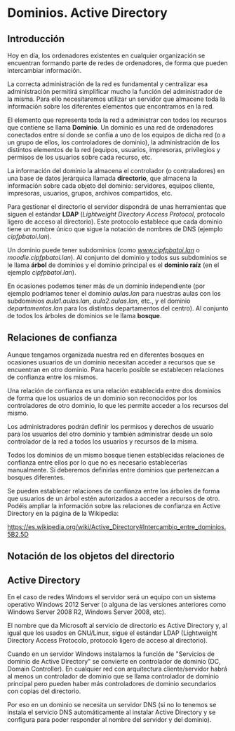 # Dominios. Active Directory

## Introducción
Hoy en día, los ordenadores existentes en cualquier organización se encuentran formando parte de redes de ordenadores, de forma que pueden intercambiar información.

La correcta administración de la red es fundamental y centralizar esa administración permitirá simplificar mucho la función del administrador de la misma. Para ello necesitaremos utilizar un servidor que almacene toda la información sobre los diferentes elementos que encontramos en la red.

El elemento que representa toda la red a administrar con todos los recursos que contiene se llama **Dominio**. Un dominio es una red de ordenadores conectados entre sí donde se confía a uno de los equipos de dicha red (o a un grupo de ellos, los controladores de dominio), la administración de los distintos elementos de la red (equipos, usuarios, impresoras, privilegios y permisos de los usuarios sobre cada recurso, etc.

La información del dominio la almacena el controlador (o contraladores) en una base de datos jerárquica llamada **directorio**, que almacena la información sobre cada objeto del dominio: servidores, equipos cliente, impresoras, usuarios, grupos, archivos compartidos, etc.

Para gestionar el directorio el servidor dispondrá de unas herramientas que siguen el estándar **LDAP** (_Lightweight Directory Access Protocol_, protocolo ligero de acceso al directorio). Este protocolo establece que cada dominio tiene un nombre único que sigue la notación de nombres de DNS (ejemplo _cipfpbatoi.lan_). 

Un dominio puede tener subdominios (como _www.cipfpbatoi.lan_ o _moodle.cipfpbatoi.lan_). Al conjunto del dominio y todos sus subdominios se le llama **árbol** de dominios y el dominio principal es el **dominio raíz** (en el ejemplo _cipfpbatoi.lan_).

En ocasiones podemos tener más de un dominio independiente (por ejemplo podríamos tener el dominio _aulas.lan_ para nuestras aulas con los subdominios _aula1.aulas.lan_, _aula2.aulas.lan_, etc., y el dominio _departamentos.lan_ para los distintos departamentos del centro). Al conjunto de todos los árboles de dominios se le llama **bosque**.

## Relaciones de confianza
Aunque tengamos organizada nuestra red en diferentes bosques en ocasiones usuarios de un dominio necesitan acceder a recursos que se encuentran en otro dominio. Para hacerlo posible se establecen relaciones de confianza entre los mismos.

Una relación de confianza es una relación establecida entre dos dominios de forma que los usuarios de un dominio son reconocidos por los controladores de otro dominio, lo que les permite acceder a los recursos del mismo. 

Los administradores podrán definir los permisos y derechos de usuario para los usuarios del otro dominio y también administrar desde un solo controlador de la red a todos los usuarios y recursos de la misma.

Todos los dominios de un mismo bosque tienen establecidas relaciones de confianza entre ellos por lo que no es necesario establecerlas manualmente. Sí deberemos definirlas entre dominios que pertenezcan a bosques diferentes.

Se pueden establecer relaciones de confianza entre los árboles de forma que usuarios de un árbol estén autorizados a acceder a recursos de otro. Podéis ampliar la información sobre las relaciones de confianza en Active Directory en la página de la Wikipedia:

https://es.wikipedia.org/wiki/Active_Directory#Intercambio_entre_dominios.5B2.5D

## Notación de los objetos del directorio

## Active Directory

En el caso de redes Windows el servidor será un equipo con un sistema operativo Windows 2012 Server (o alguna de las versiones anteriores como Windows Server 2008 R2, Windows Server 2008, etc).

El nombre que da Microsoft al servicio de directorio es Active Directory y, al igual que los usados en GNU/Linux, sigue el estándar LDAP (Lightweight Directory Access Protocolo, protocolo ligero de acceso al directorio).

Cuando en un servidor Windows instalamos la función de "Servicios de dominio de Active Directory" se convierte en controlador de dominio (DC, Domain Controller). En cualquier red con arquitectura cliente/servidor habrá al menos un controlador de dominio que se llama controlador de dominio principal pero pueden haber más controladores de dominio secundarios con copias del directorio.

Por eso en un dominio se necesita un servidor DNS (si no lo tenemos se instala el servicio DNS automáticamente al instalar Active Directory y se configura para poder responder al nombre del servidor y del dominio).
